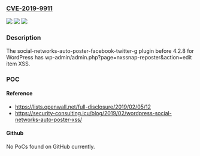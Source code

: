 ### [CVE-2019-9911](https://cve.mitre.org/cgi-bin/cvename.cgi?name=CVE-2019-9911)
![](https://img.shields.io/static/v1?label=Product&message=n%2Fa&color=blue)
![](https://img.shields.io/static/v1?label=Version&message=n%2Fa&color=blue)
![](https://img.shields.io/static/v1?label=Vulnerability&message=n%2Fa&color=brighgreen)

### Description

The social-networks-auto-poster-facebook-twitter-g plugin before 4.2.8 for WordPress has wp-admin/admin.php?page=nxssnap-reposter&action=edit item XSS.

### POC

#### Reference
- https://lists.openwall.net/full-disclosure/2019/02/05/12
- https://security-consulting.icu/blog/2019/02/wordpress-social-networks-auto-poster-xss/

#### Github
No PoCs found on GitHub currently.

